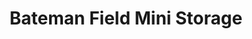 ---
title: "Bateman Field Mini Storage"
url: /gray/bateman-field-mini-storage-railroad-street/
shop: storage rental
---